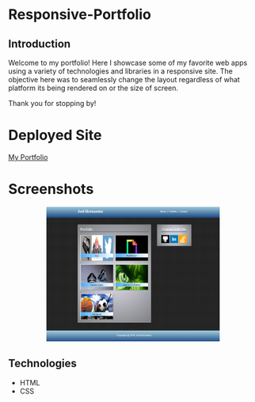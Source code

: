# Responsive-Portfolio

## Introduction
Welcome to my portfolio! Here I showcase some of my favorite web apps using a variety of technologies and libraries in a responsive site. The objective here was to seamlessly change the layout regardless of what platform its being rendered on or the size of screen. 

Thank you for stopping by!

# Deployed Site
[My Portfolio](https://yocodigo.github.io/Responsive-Portfolio/)

# Screenshots
<p align="center">
  <img src = "https://github.com/yocodigo/Responsive-Portfolio/blob/master/images/portfolio%20screenshot.png" width=350>
</p>


## Technologies
* HTML
* CSS
